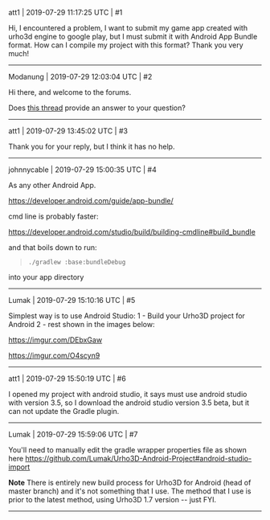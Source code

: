 att1 | 2019-07-29 11:17:25 UTC | #1

Hi, I encountered a problem, I want to submit my game app created with urho3d engine to google play, but I must submit it with Android App Bundle format. 
How can I compile my project with this format? 
Thank you very much!

-------------------------

Modanung | 2019-07-29 12:03:04 UTC | #2

Hi there, and welcome to the forums.

Does [this thread](https://discourse.urho3d.io/t/package-files-on-android/1982/2?u=modanung) provide an answer to your question?

-------------------------

att1 | 2019-07-29 13:45:02 UTC | #3

Thank you for your reply, but I think it has no help.

-------------------------

johnnycable | 2019-07-29 15:00:35 UTC | #4

As any other Android App.

https://developer.android.com/guide/app-bundle/

cmd line is probably faster:

https://developer.android.com/studio/build/building-cmdline#build_bundle

and that boils down to run:

> ```
> ./gradlew :base:bundleDebug
> ```

into your app directory

-------------------------

Lumak | 2019-07-29 15:10:16 UTC | #5

Simplest way is to use Android Studio:
1 - Build your Urho3D project for Android
2 - rest shown in the images below:

https://imgur.com/DEbxGaw

https://imgur.com/O4scyn9

-------------------------

att1 | 2019-07-29 15:50:19 UTC | #6

I opened my project with android studio, it says must use android studio with version 3.5, so I download the android studio version 3.5 beta, but it can not update the Gradle plugin.

-------------------------

Lumak | 2019-07-29 15:59:06 UTC | #7

You'll need to manually edit the gradle wrapper properties file as shown here
https://github.com/Lumak/Urho3D-Android-Project#android-studio-import

**Note** There is entirely new build process for Urho3D for Android (head of master branch) and it's not something that I use. The method that I use is prior to the latest method, using Urho3D 1.7 version -- just FYI.

-------------------------

